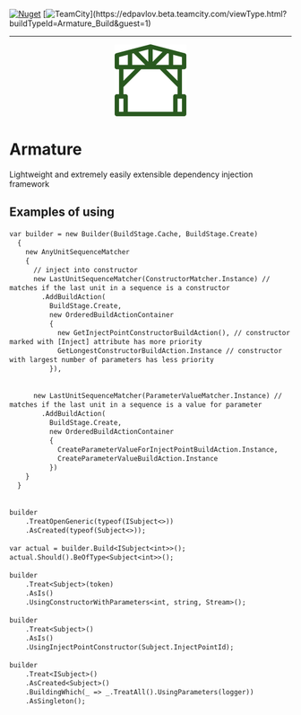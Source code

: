 [![Nuget](https://img.shields.io/nuget/dt/Armature)](https://www.nuget.org/packages/Armature/)
[![TeamCity](https://edpavlov.beta.teamcity.com/app/rest/builds/buildType:(id:Armature_Build)/statusIcon.svg)](https://edpavlov.beta.teamcity.com/viewType.html?buildTypeId=Armature_Build&guest=1)
___
<p align="center">
  <img src="/build/logo.svg" width="128" height="128">
</p>

# Armature

Lightweight and extremely easily extensible dependency injection framework

## Examples of using

    var builder = new Builder(BuildStage.Cache, BuildStage.Create)
      {
        new AnyUnitSequenceMatcher
        {
          // inject into constructor
          new LastUnitSequenceMatcher(ConstructorMatcher.Instance) // matches if the last unit in a sequence is a constructor
            .AddBuildAction(
              BuildStage.Create,
              new OrderedBuildActionContainer
              {
                new GetInjectPointConstructorBuildAction(), // constructor marked with [Inject] attribute has more priority
                GetLongestConstructorBuildAction.Instance // constructor with largest number of parameters has less priority
              }),


          new LastUnitSequenceMatcher(ParameterValueMatcher.Instance) // matches if the last unit in a sequence is a value for parameter
            .AddBuildAction(
              BuildStage.Create,
              new OrderedBuildActionContainer
              {
                CreateParameterValueForInjectPointBuildAction.Instance,
                CreateParameterValueBuildAction.Instance
              })
        }
      }
    
    
    builder
        .TreatOpenGeneric(typeof(ISubject<>))
        .AsCreated(typeof(Subject<>));
          
    var actual = builder.Build<ISubject<int>>();
    actual.Should().BeOfType<Subject<int>>();
    
    builder
        .Treat<Subject>(token)
        .AsIs()
        .UsingConstructorWithParameters<int, string, Stream>();
    
    builder
        .Treat<Subject>()
        .AsIs()
        .UsingInjectPointConstructor(Subject.InjectPointId);
        
    builder
        .Treat<ISubject>()
        .AsCreated<Subject>()
        .BuildingWhich(_ => _.TreatAll().UsingParameters(logger))
        .AsSingleton();
        
